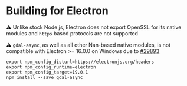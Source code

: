 # Building for Electron

:warning: Unlike stock Node.js, Electron does not export OpenSSL for its native modules and `https` based protocols are not supported

:warning: `gdal-async`, as well as all other Nan-based native modules, is not compatible with Electron >= 16.0.0 on Windows due to [#29893](https://github.com/electron/electron/issues/29893)

```shell
export npm_config_disturl=https://electronjs.org/headers
export npm_config_runtime=electron
export npm_config_target=19.0.1
npm install --save gdal-async
```
